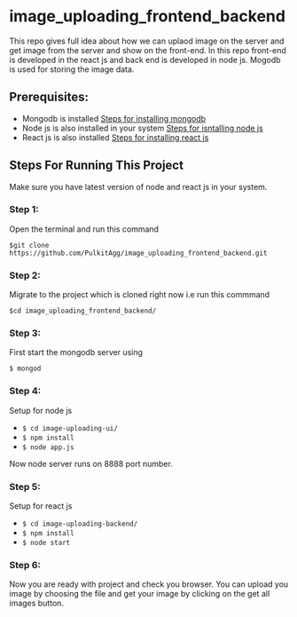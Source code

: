 # image_uploading_frontend_backend
This repo gives full idea about how we can uplaod image on the server and get image from the server and show on the front-end. In this repo front-end is developed in the react js and back end is developed in node js. Mogodb is used for storing the image data. 

## Prerequisites:
* Mongodb is installed [Steps for installing mongodb](https://docs.mongodb.com/manual/installation/)
* Node js is also installed in your system [Steps for isntalling node js](https://nodejs.org/en/download/)
* React js is also installed [Steps for installing react js](https://reactjs.org/docs/installation.html)  


## Steps For Running This Project
Make sure you have latest version of node and react js in your system.

### Step 1:
Open the terminal and run this command  

`$git clone https://github.com/PulkitAgg/image_uploading_frontend_backend.git`

### Step 2:
Migrate to the project which is cloned right now i.e run this commmand   

`$cd image_uploading_frontend_backend/`

### Step 3:
First start the mongodb server using   

`$ mongod`

### Step 4: 
Setup for node js
* `$ cd image-uploading-ui/`
* `$ npm install`
* `$ node app.js`  

Now node server runs on 8888 port number.


### Step 5:
Setup for react js  

* `$ cd image-uploading-backend/`
* `$ npm install`
* `$ node start`

### Step 6:
Now you are ready with project and check you browser. You can upload you image by choosing the file and get your image by clicking on the get all images button.
